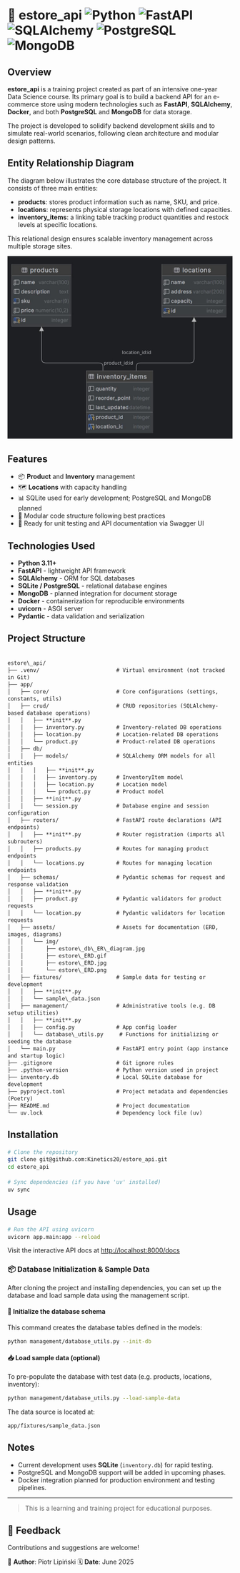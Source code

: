 
# 🛒 estore_api ![Python](https://img.shields.io/badge/python-3.11+-blue) ![FastAPI](https://img.shields.io/badge/FastAPI-0.110+-green) ![SQLAlchemy](https://img.shields.io/badge/SQLAlchemy-2.x-orange) ![PostgreSQL](https://img.shields.io/badge/PostgreSQL-15+-blueviolet) ![MongoDB](https://img.shields.io/badge/MongoDB-6.x-brightgreen)

## Overview

**estore_api** is a training project created as part of an intensive one-year Data Science course. Its primary goal is to build a backend API for an e-commerce store using modern technologies such as **FastAPI**, **SQLAlchemy**, **Docker**, and both **PostgreSQL** and **MongoDB** for data storage.

The project is developed to solidify backend development skills and to simulate real-world scenarios, following clean architecture and modular design patterns.

## Entity Relationship Diagram

The diagram below illustrates the core database structure of the project. It consists of three main entities:

- **products**: stores product information such as name, SKU, and price.
- **locations**: represents physical storage locations with defined capacities.
- **inventory_items**: a linking table tracking product quantities and restock levels at specific locations.

This relational design ensures scalable inventory management across multiple storage sites.

![estore_db_ER_diagram.jpg](assets/img/estore_db_ER_diagram.jpg)


## Features

- 📦 **Product** and **Inventory** management
- 🗺️ **Locations** with capacity handling
- 📊 SQLite used for early development; PostgreSQL and MongoDB planned
- 🔌 Modular code structure following best practices
- 🧪 Ready for unit testing and API documentation via Swagger UI

## Technologies Used

- **Python 3.11+**
- **FastAPI** - lightweight API framework
- **SQLAlchemy** - ORM for SQL databases
- **SQLite / PostgreSQL** - relational database engines
- **MongoDB** - planned integration for document storage
- **Docker** - containerization for reproducible environments
- **uvicorn** - ASGI server
- **Pydantic** - data validation and serialization

## Project Structure

```

estore\_api/
├── .venv/                        # Virtual environment (not tracked in Git)
├── app/
│   ├── core/                     # Core configurations (settings, constants, utils)
│   ├── crud/                     # CRUD repositories (SQLAlchemy-based database operations)
│   │   ├── **init**.py
│   │   ├── inventory.py          # Inventory-related DB operations
│   │   ├── location.py           # Location-related DB operations
│   │   └── product.py            # Product-related DB operations
│   ├── db/
│   │   ├── models/               # SQLAlchemy ORM models for all entities
│   │   │   ├── **init**.py
│   │   │   ├── inventory.py      # InventoryItem model
│   │   │   ├── location.py       # Location model
│   │   │   └── product.py        # Product model
│   │   ├── **init**.py
│   │   └── session.py            # Database engine and session configuration
│   ├── routers/                  # FastAPI route declarations (API endpoints)
│   │   ├── **init**.py           # Router registration (imports all subrouters)
│   │   ├── products.py           # Routes for managing product endpoints
│   │   └── locations.py          # Routes for managing location endpoints
│   ├── schemas/                  # Pydantic schemas for request and response validation
│   │   ├── **init**.py
│   │   ├── product.py            # Pydantic validators for product requests
│   │   └── location.py           # Pydantic validators for location requests
│   ├── assets/                   # Assets for documentation (ERD, images, diagrams)
│   │   └── img/
│   │       ├── estore\_db\_ER\_diagram.jpg
│   │       ├── estore\_ERD.gif
│   │       ├── estore\_ERD.jpg
│   │       └── estore\_ERD.png
│   ├── fixtures/                 # Sample data for testing or development
│   │   ├── **init**.py
│   │   └── sample\_data.json
│   ├── management/               # Administrative tools (e.g. DB setup utilities)
│   │   ├── **init**.py
│   │   ├── config.py             # App config loader
│   │   └── database\_utils.py     # Functions for initializing or seeding the database
│   └── main.py                   # FastAPI entry point (app instance and startup logic)
├── .gitignore                    # Git ignore rules
├── .python-version               # Python version used in project
├── inventory.db                  # Local SQLite database for development
├── pyproject.toml                # Project metadata and dependencies (Poetry)
├── README.md                     # Project documentation
└── uv.lock                       # Dependency lock file (uv)
````

## Installation

```bash
# Clone the repository
git clone git@github.com:Kinetics20/estore_api.git
cd estore_api

# Sync dependencies (if you have 'uv' installed)
uv sync
````

## Usage

```bash
# Run the API using uvicorn
uvicorn app.main:app --reload
```

Visit the interactive API docs at [http://localhost:8000/docs](http://localhost:8000/docs)


### 📦 Database Initialization & Sample Data

After cloning the project and installing dependencies, you can set up the database and load sample data using the management script.

#### 🔧 Initialize the database schema

This command creates the database tables defined in the models:

```bash
python management/database_utils.py --init-db
```

#### 📥 Load sample data (optional)

To pre-populate the database with test data (e.g. products, locations, inventory):

```bash
python management/database_utils.py --load-sample-data
```

The data source is located at:

```
app/fixtures/sample_data.json
```


## Notes

* Current development uses **SQLite** (`inventory.db`) for rapid testing.
* PostgreSQL and MongoDB support will be added in upcoming phases.
* Docker integration planned for production environment and testing pipelines.

---

> This is a learning and training project for educational purposes.

## 💬 Feedback

Contributions and suggestions are welcome!

👤 **Author**: Piotr Lipiński
🗓 **Date**: June 2025
